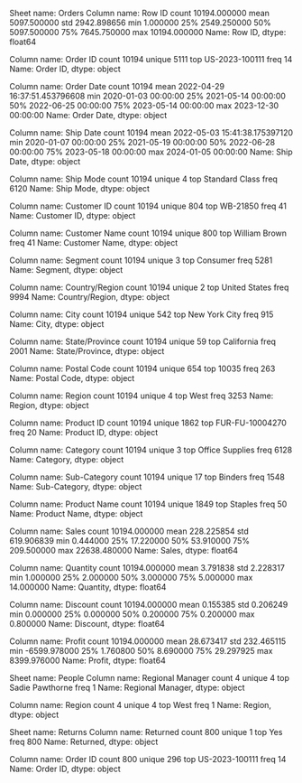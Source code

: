 
Sheet name: Orders
Column name: Row ID
count    10194.000000
mean      5097.500000
std       2942.898656
min          1.000000
25%       2549.250000
50%       5097.500000
75%       7645.750000
max      10194.000000
Name: Row ID, dtype: float64

Column name: Order ID
count              10194
unique              5111
top       US-2023-100111
freq                  14
Name: Order ID, dtype: object

Column name: Order Date
count                            10194
mean     2022-04-29 16:37:51.453796608
min                2020-01-03 00:00:00
25%                2021-05-14 00:00:00
50%                2022-06-25 00:00:00
75%                2023-05-14 00:00:00
max                2023-12-30 00:00:00
Name: Order Date, dtype: object

Column name: Ship Date
count                            10194
mean     2022-05-03 15:41:38.175397120
min                2020-01-07 00:00:00
25%                2021-05-19 00:00:00
50%                2022-06-28 00:00:00
75%                2023-05-18 00:00:00
max                2024-01-05 00:00:00
Name: Ship Date, dtype: object

Column name: Ship Mode
count              10194
unique                 4
top       Standard Class
freq                6120
Name: Ship Mode, dtype: object

Column name: Customer ID
count        10194
unique         804
top       WB-21850
freq            41
Name: Customer ID, dtype: object

Column name: Customer Name
count             10194
unique              800
top       William Brown
freq                 41
Name: Customer Name, dtype: object

Column name: Segment
count        10194
unique           3
top       Consumer
freq          5281
Name: Segment, dtype: object

Column name: Country/Region
count             10194
unique                2
top       United States
freq               9994
Name: Country/Region, dtype: object

Column name: City
count             10194
unique              542
top       New York City
freq                915
Name: City, dtype: object

Column name: State/Province
count          10194
unique            59
top       California
freq            2001
Name: State/Province, dtype: object

Column name: Postal Code
count     10194
unique      654
top       10035
freq        263
Name: Postal Code, dtype: object

Column name: Region
count     10194
unique        4
top        West
freq       3253
Name: Region, dtype: object

Column name: Product ID
count               10194
unique               1862
top       FUR-FU-10004270
freq                   20
Name: Product ID, dtype: object

Column name: Category
count               10194
unique                  3
top       Office Supplies
freq                 6128
Name: Category, dtype: object

Column name: Sub-Category
count       10194
unique         17
top       Binders
freq         1548
Name: Sub-Category, dtype: object

Column name: Product Name
count       10194
unique       1849
top       Staples
freq           50
Name: Product Name, dtype: object

Column name: Sales
count    10194.000000
mean       228.225854
std        619.906839
min          0.444000
25%         17.220000
50%         53.910000
75%        209.500000
max      22638.480000
Name: Sales, dtype: float64

Column name: Quantity
count    10194.000000
mean         3.791838
std          2.228317
min          1.000000
25%          2.000000
50%          3.000000
75%          5.000000
max         14.000000
Name: Quantity, dtype: float64

Column name: Discount
count    10194.000000
mean         0.155385
std          0.206249
min          0.000000
25%          0.000000
50%          0.200000
75%          0.200000
max          0.800000
Name: Discount, dtype: float64

Column name: Profit
count    10194.000000
mean        28.673417
std        232.465115
min      -6599.978000
25%          1.760800
50%          8.690000
75%         29.297925
max       8399.976000
Name: Profit, dtype: float64


Sheet name: People
Column name: Regional Manager
count                   4
unique                  4
top       Sadie Pawthorne
freq                    1
Name: Regional Manager, dtype: object

Column name: Region
count        4
unique       4
top       West
freq         1
Name: Region, dtype: object


Sheet name: Returns
Column name: Returned
count     800
unique      1
top       Yes
freq      800
Name: Returned, dtype: object

Column name: Order ID
count                800
unique               296
top       US-2023-100111
freq                  14
Name: Order ID, dtype: object

